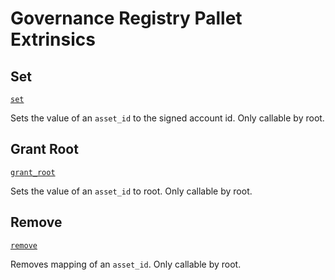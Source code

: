 <!-- AUTOMATICALLY GENERATED -->
<!-- Generated at 2022-07-05T22:23:24.255003344Z -->

# Governance Registry Pallet Extrinsics

## Set

[`set`](https://dali.devnets.composablefinance.ninja/doc/pallet_governance_registry/pallet/enum.Call.html#variant.set)

Sets the value of an `asset_id` to the signed account id. Only callable by root.

## Grant Root

[`grant_root`](https://dali.devnets.composablefinance.ninja/doc/pallet_governance_registry/pallet/enum.Call.html#variant.grant_root)

Sets the value of an `asset_id` to root. Only callable by root.

## Remove

[`remove`](https://dali.devnets.composablefinance.ninja/doc/pallet_governance_registry/pallet/enum.Call.html#variant.remove)

Removes mapping of an `asset_id`. Only callable by root.
